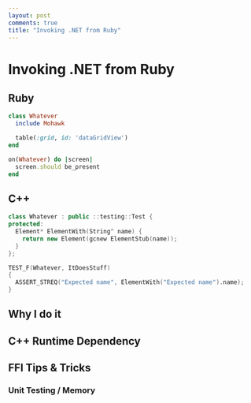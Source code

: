 ```yaml
---
layout: post
comments: true
title: "Invoking .NET from Ruby"
---
```


# Invoking .NET from Ruby

## Ruby

```ruby
class Whatever
  include Mohawk

  table(:grid, id: 'dataGridView')
end

on(Whatever) do |screen|
  screen.should be_present
end
```

## C++

```c++
class Whatever : public ::testing::Test {
protected:
  Element* ElementWith(String^ name) {
    return new Element(gcnew ElementStub(name));
  }
};

TEST_F(Whatever, ItDoesStuff)
{
  ASSERT_STREQ("Expected name", ElementWith("Expected name").name);
}
```

## Why I do it

## C++ Runtime Dependency

## FFI Tips & Tricks

### Unit Testing / Memory

